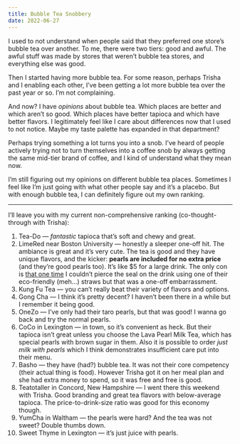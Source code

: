 ```yaml
---
title: Bubble Tea Snobbery
date: 2022-06-27
---
```


I used to not understand when people said that they preferred one store’s bubble tea over another. To me, there were two tiers: good and awful. The awful stuff was made by stores that weren’t bubble tea stores, and everything else was good.

Then I started having more bubble tea. For some reason, perhaps Trisha and I enabling each other, I’ve been getting a lot more bubble tea over the past year or so. I’m not complaining.

And now? I have _opinions_ about bubble tea. Which places are better and which aren’t so good. Which places have better tapioca and which have better flavors. I legitimately feel like I care about differences now that I used to not notice. Maybe my taste palette has expanded in that department?

Perhaps trying something a lot turns you into a snob. I’ve heard of people actively trying not to turn themselves into a coffee snob by always getting the same mid-tier brand of coffee, and I kind of understand what they mean now.

I’m still figuring out my opinions on different bubble tea places. Sometimes I feel like I’m just going with what other people say and it’s a placebo. But with enough bubble tea, I can definitely figure out my own ranking.

---

I’ll leave you with my current non-comprehensive ranking (co-thought-through with Trisha):

1. Tea-Do — _fantastic_ tapioca that’s soft and chewy and great.
2. LimeRed near Boston University — honestly a sleeper one-off hit. The ambiance is great and it’s very cute. The tea is good and they have unique flavors, and the kicker: **pearls are included for no extra price** (and they’re good pearls too). It’s like $5 for a large drink. The only con is [that one time](https://bite.guide/lime-red) I couldn’t pierce the seal on the drink using one of their eco-friendly (meh...) straws but that was a one-off embarrassment.
3. Kung Fu Tea — you can’t really beat their variety of flavors and options.
4. Gong Cha — I think it’s pretty decent? I haven’t been there in a while but I remember it being good.
5. OneZo — I’ve only had their taro pearls, but that was good! I wanna go back and try the normal pearls.
6. CoCo in Lexington — in town, so it’s convenient as heck. But their tapioca isn’t great unless you choose the Lava Pearl Milk Tea, which has special pearls with brown sugar in them. Also it is possible to order _just milk with pearls_ which I think demonstrates insufficient care put into their menu.
7. Basho — they have (had?) bubble tea. It was not their core competency (their actual thing is food). However Trisha got it on her meal plan and she had extra money to spend, so it was free and free is good.
8. Teatotaller in Concord, New Hampshire — I went there this weekend with Trisha. Good branding and great tea flavors with below-average tapioca. The price-to-drink-size ratio was good for this economy though.
9. YumCha in Waltham — the pearls were hard? And the tea was not sweet? Double thumbs down.
10. Sweet Thyme in Lexington — it’s just juice with pearls.
